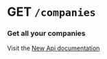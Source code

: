 # GET `/companies`

### Get all your companies

Visit the [New Api documentation](https://diduenjoy.github.io/docs/#get-code-companies-code)
